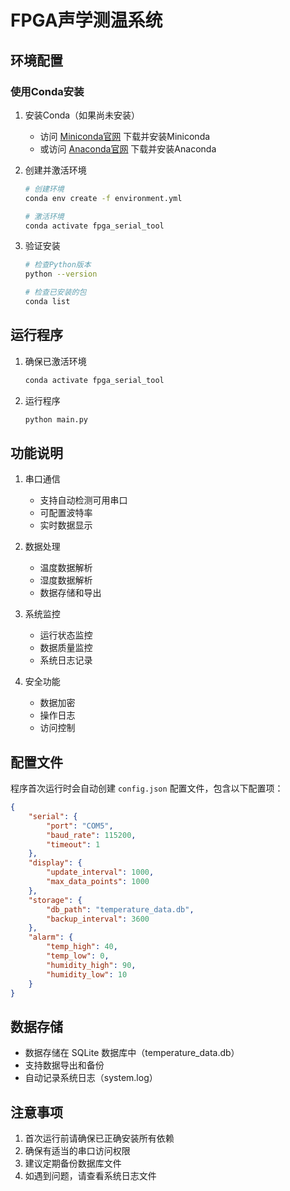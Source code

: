 # FPGA声学测温系统

## 环境配置

### 使用Conda安装

1. 安装Conda（如果尚未安装）
   - 访问 [Miniconda官网](https://docs.conda.io/en/latest/miniconda.html) 下载并安装Miniconda
   - 或访问 [Anaconda官网](https://www.anaconda.com/products/distribution) 下载并安装Anaconda

2. 创建并激活环境
   ```bash
   # 创建环境
   conda env create -f environment.yml

   # 激活环境
   conda activate fpga_serial_tool
   ```

3. 验证安装
   ```bash
   # 检查Python版本
   python --version

   # 检查已安装的包
   conda list
   ```

## 运行程序

1. 确保已激活环境
   ```bash
   conda activate fpga_serial_tool
   ```

2. 运行程序
   ```bash
   python main.py
   ```

## 功能说明

1. 串口通信
   - 支持自动检测可用串口
   - 可配置波特率
   - 实时数据显示

2. 数据处理
   - 温度数据解析
   - 湿度数据解析
   - 数据存储和导出

3. 系统监控
   - 运行状态监控
   - 数据质量监控
   - 系统日志记录

4. 安全功能
   - 数据加密
   - 操作日志
   - 访问控制

## 配置文件

程序首次运行时会自动创建 `config.json` 配置文件，包含以下配置项：

```json
{
    "serial": {
        "port": "COM5",
        "baud_rate": 115200,
        "timeout": 1
    },
    "display": {
        "update_interval": 1000,
        "max_data_points": 1000
    },
    "storage": {
        "db_path": "temperature_data.db",
        "backup_interval": 3600
    },
    "alarm": {
        "temp_high": 40,
        "temp_low": 0,
        "humidity_high": 90,
        "humidity_low": 10
    }
}
```

## 数据存储

- 数据存储在 SQLite 数据库中（temperature_data.db）
- 支持数据导出和备份
- 自动记录系统日志（system.log）

## 注意事项

1. 首次运行前请确保已正确安装所有依赖
2. 确保有适当的串口访问权限
3. 建议定期备份数据库文件
4. 如遇到问题，请查看系统日志文件 